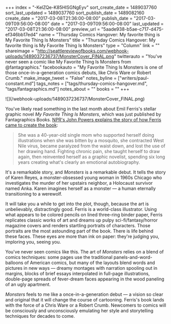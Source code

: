 +++
index = "-KelZQe-K85HlSGNgEyv"
sort_create_date = 1489037760
sort_last_updated = 1489037760
sort_publish_date = 1489082160
create_date = "2017-03-08T21:36:00-08:00"
publish_date = "2017-03-09T09:56:00-08:00"
date = "2017-03-09T09:56:00-08:00"
last_updated = "2017-03-08T21:36:00-08:00"
preview_url = "5aade938-b5ae-c717-d475-ef346bb17ed4"
name = "Thursday Comics Hangover: My favorite thing is My Favorite Thing Is Monsters"
title = "Thursday Comics Hangover: My favorite thing is My Favorite Thing Is Monsters"
type = "Column"
link = ""
shareimage = "http://seattlereviewofbooks.com/webhook-uploads/1489037236737/MonsterCover_FINAL.png"
twitterauto = "You've never seen a comic like My Favorite Thing Is Monsters from @fantagraphics."
facebookauto = "My Favorite Thing Is Monsters is one of those once-in-a-generation comics debuts, like Chris Ware or Robert Crumb."
make_image_tweet = "False"
notes_byline = ["writers/paul-constant.md"]
tags_notes = ["tags/thursday-comics-hangover.md", "tags/fantagraphics.md"]
notes_about = ""
books = ""
+++
<p class="image">![](/webhook-uploads/1489037236737/MonsterCover_FINAL.png)</p>

You've likely read something in the last month about Emil Ferris's stellar graphic novel *My Favorite Thing Is Monsters*, which was just published by Fantagraphics Books. [NPR's John Powers explains the story of how Ferris came to create the book](http://www.npr.org/2017/02/22/516643494/my-favorite-thing-is-monsters-is-a-dazzling-graphic-novel-tour-de-force):

<blockquote> She was a 40-year-old single mom who supported herself doing illustrations when she was bitten by a mosquito, she contracted West Nile virus, became paralyzed from the waist down, and lost the use of her drawing hand. Fighting chronic pain, she taught herself to draw again, then reinvented herself as a graphic novelist, spending six long years creating what's clearly an emotional autobiography.</blockquote>

It's a remarkable story, and *Monsters* is a remarkable debut. It tells the story of Karen Reyes, a monster-obsessed young woman in 1960s Chicago who investigates the murder of her upstairs neighbor, a Holocaust survivor named Anka. Karen imagines herself as a monster — a human eternally transitioning to a werewolf.

It will take you a while to get into the plot, though, because the art is unbelievably, distractingly good. Ferris is a world-class illustrator. Using what appears to be colored pencils on lined three-ring binder paper, Ferris replicates classic works of art and dreams up pulpy sci-fi/fantasy/horror magazine covers and renders startling portraits of characters. Those portraits are the most astounding part of the book. There is life behind these faces. These eyes are more than ink on paper: they're judging you, imploring you, seeing you.

You've never seen comics like this. The art of *Monsters* relies on a blend of comics techniques: some pages use the traditional panels-and-word-balloons of American comics, but many of the layouts blend words and pictures in new ways — dreamy montages with narration spooling out in margins, blocks of brief essays interpolated in full-page illustrations, double-page spreads of fever-dream faces appearing in the wood paneling of an ugly apartment.

*Monsters* feels to me like a once-in-a-generation debut — a vision so clear and original that it will change the course of cartooning. Ferris's book lands with the force of a Chris Ware or a Robert Crumb. Newcomers to comics will be consciously and unconsciously emulating her style and storytelling techniques for decades to come. 